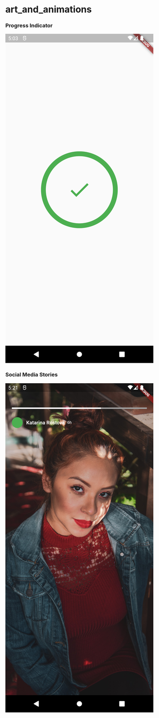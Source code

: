 # art_and_animations


### Progress Indicator
![Circular Indicator](screenshots/circular_indicator.png)


### Social Media Stories
![Social Media Stories](screenshots/social_stories.png)
